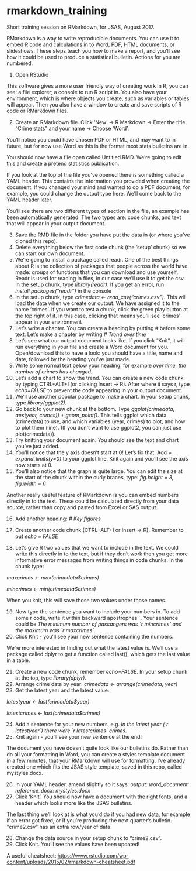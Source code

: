 # rmarkdown_training
Short training session on RMarkdown, for JSAS, August 2017.

RMarkdown is a way to write reproducible documents. You can use it to embed R code and calculations in to Word, PDF, HTML documents, or slideshows. These steps teach you how to make a report, and you’ll see how it could be used to produce a statistical bulletin. Actions for you are numbered.

1. Open RStudio

This software gives a more user friendly way of creating work in R, you can see: a file explorer; a console to run R script in. You also have your environment, which is where objects you create, such as variables or tables will appear. Then you also have a window to create and save scripts of R code or RMarkdown files.

2. Create an RMarkdown file. Click ‘New’ -> R Markdown -> Enter the title “Crime stats" and your name -> Choose ‘Word’.

You’ll notice you could have chosen PDF or HTML, and may want to in future, but for now use Word as this is the format most stats bulletins are in.

You should now have a file open called Untitled.RMD. We’re going to edit this and create a pretend statistics publication.

If you look at the top of the file you’ve opened there is something called a YAML header. This contains the information you provided when creating the document. If you changed your mind and wanted to do a PDF document, for example, you could change the output type here. We’ll come back to the YAML header later.

You’ll see there are two different types of section in the file, an example has been automatically generated. The two types are: code chunks, and text that will appear in your output document.

3. Save the RMD file in the folder you have put the data in (or where you've cloned this repo).
4. Delete everything below the first code chunk (the ‘setup’ chunk) so we can start our own document.
5. We’re going to install a package called readr. One of the best things about R is the collection of packages that people across the world have made: groups of functions that you can download and use yourself. Readr is used for reading in files, in our case we’ll use it to get the csv. In the setup chunk, type *library(readr)*. If you get an error, run *install.packages("readr")* in the console
6. In the setup chunk, type *crimedata <- read_csv(“crimes.csv”)*. This will load the data when we create our output. We have assigned it to the name ‘crimes’. If you want to test a chunk, click the green play button at the top right of it. In this case, clicking that means you'll see 'crimes' appear in your environment
7. Let’s write a chapter. You can create a heading by putting # before some text. Let’s make a chapter by writing *# Trend over time*
8. Let’s see what our output document looks like. If you click “Knit”, it will run everything in your file and create a Word document for you. Open/download this to have a look: you should have a title, name and date, followed by the heading you’ve just made.
9. Write some normal text below your heading, for example *over time, the number of crimes has changed.*
10. Let’s add a chart to show the trend. You can create a new code chunk by typing CTRL+ALT+I (or clicking Insert -> R). After where it says r, type *echo=FALSE* to prevent the code appearing in your output document.
11. We’ll use another popular package to make a chart. In your setup chunk, type *library(ggplot2)*.
12. Go back to your new chunk at the bottom. Type *ggplot(crimedata, aes(year, crimes)) + geom_point()*. This tells ggplot which data (crimedata) to use, and which variables (year, crimes) to plot, and how to plot them (line). (If you don't want to use ggplot2, you can just use plot(crimedata)).
13. Try knitting your document again. You should see the text and chart you’ve just added.
14. You’ll notice that the y axis doesn’t start at 0! Let’s fix that. Add  *+ expand_limits(y=0)* to your ggplot line. Knit again and you’ll see the axis now starts at 0.
15. You’ll also notice that the graph is quite large. You can edit the size at the start of the chunk within the curly braces, type: *fig.height = 3, fig.width = 6*

Another really useful feature of RMarkdown is you can embed numbers directly in to the text. These could be calculated directly from your data source, rather than copy and pasted from Excel or SAS output.

16. Add another heading: *# Key figures*

17. Create another code chunk (CTRL+ALT+I or Insert -> R). Remember to put *echo = FALSE*

18. Let’s give R two values that we want to include in the text. We could write this directly in to the text, but if they don’t work then you get more informative error messages from writing things in code chunks. In the chunk type:

*maxcrimes <- max(crimedata$crimes)*

*mincrimes <- min(crimedata$crimes)*

When you knit, this will save those two values under those names.

19. Now type the sentence you want to include your numbers in. To add some r code, write it within backward apostrophes \`. Your sentence could be *The minimum number of passangers was \`r mincrimes\` and the maximum was \`r maxcrimes\`.*
20. Click Knit - you’ll see your new sentence containing the numbers.

We’re more interested in finding out what the latest value is. We’ll use a package called dplyr to get a function called last(), which gets the last value in a table.

21. Create a new code chunk, remember *echo=FALSE*. In your setup chunk at the top, type *library(dplyr)*.
22. Arrange crime data by year: *crimedata <- arrange(crimedata, year)*
23. Get the latest year and the latest value:

*latestyear <- last(crimedata$year)*

*latestcrimes <- last(crimedata$crimes)*

24. Add a sentence for your new numbers, e.g. *In the latest year (\`r latestyear\`) there were \`r latestcrimes\` crimes.*
25. Knit again - you’ll see your new sentence at the end!

The document you have doesn’t quite look like our bulletins do. Rather than do all your formatting in Word, you can create a styles template document in a few minutes, that your RMarkdown will use for formatting. I’ve already created one which fits the JSAS style template, saved in this repo, called mystyles.docx.

26. In your YAML header, amend slightly so it says:
*output:*
  *word_document:*
    *reference_docx: mystyles.docx*
27. Click ‘Knit’. You should now have a document with the right fonts, and a header which looks more like the JSAS bulletins.


The last thing we’ll look at is what you’d do if you had new data, for example if an error got fixed, or if you’re producing the next quarter’s bulletin. "crime2.csv" has an extra row/year of data.

28. Change the data source in your setup chunk to “crime2.csv”.
29. Click Knit. You’ll see the values have been updated!

A useful cheatsheet:
https://www.rstudio.com/wp-content/uploads/2015/02/rmarkdown-cheatsheet.pdf
